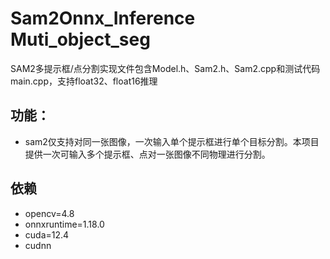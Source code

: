 # Sam2Onnx_Inference Muti_object_seg
SAM2多提示框/点分割实现文件包含Model.h、Sam2.h、Sam2.cpp和测试代码main.cpp，支持float32、float16推理

## 功能：
  * sam2仅支持对同一张图像，一次输入单个提示框进行单个目标分割。本项目提供一次可输入多个提示框、点对一张图像不同物理进行分割。
## 依赖
  * opencv=4.8
  * onnxruntime=1.18.0
  * cuda=12.4
  * cudnn



